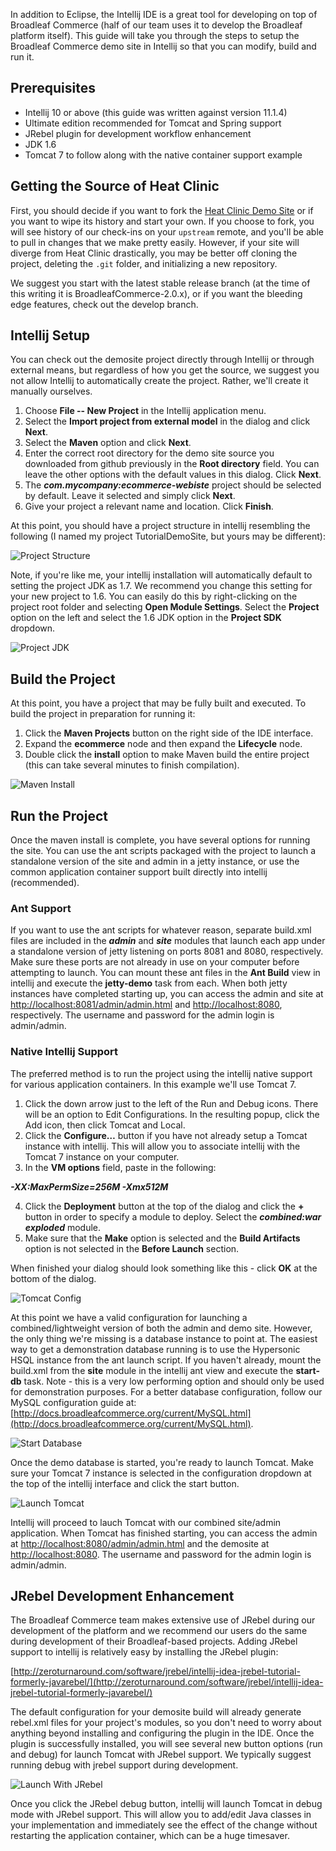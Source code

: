 In addition to Eclipse, the Intellij IDE is a great tool for developing on top of Broadleaf Commerce (half of our team uses it to develop the Broadleaf platform itself). This guide will take you through the steps to setup the Broadleaf Commerce demo site in Intellij so that you can modify, build and run it.

## Prerequisites

 - Intellij 10 or above (this guide was written against version 11.1.4)
 - Ultimate edition recommended for Tomcat and Spring support
 - JRebel plugin for development workflow enhancement
 - JDK 1.6
 - Tomcat 7 to follow along with the native container support example

## Getting the Source of Heat Clinic

First, you should decide if you want to fork the [Heat Clinic Demo Site](https://github.com/BroadleafCommerce/DemoSite) or if you want to wipe its history and start your own. If you choose to fork, you will see history of our check-ins on your `upstream` remote, and you'll be able to pull in changes that we make pretty easily. However, if your site will diverge from Heat Clinic drastically, you may be better off cloning the project, deleting the `.git` folder, and initializing a new repository.

We suggest you start with the latest stable release branch (at the time of this writing it is BroadleafCommerce-2.0.x), or if you want the bleeding edge features, check out the develop branch.

## Intellij Setup

You can check out the demosite project directly through Intellij or through external means, but regardless of how you get the source, we suggest you not allow Intellij to automatically create the project. Rather, we'll create it manually ourselves.

1. Choose **File -- New Project** in the Intellij application menu.
2. Select the **Import project from external model** in the dialog and click **Next**.
3. Select the **Maven** option and click **Next**.
4. Enter the correct root directory for the demo site source you downloaded from github previously in the **Root directory** field. You can leave the other options with the default values in this dialog. Click **Next**.
5. The ***com.mycompany:ecommerce-webiste*** project should be selected by default. Leave it selected and simply click **Next**.
6. Give your project a relevant name and location. Click **Finish**.

At this point, you should have a project structure in intellij resembling the following (I named my project TutorialDemoSite, but yours may be different):

![Project Structure](images/intellij-project-structure.png)

Note, if you're like me, your intellij installation will automatically default to setting the project JDK as 1.7. We recommend you change this setting for your new project to 1.6. You can easily do this by right-clicking on the project root folder and selecting
**Open Module Settings**. Select the **Project** option on the left and select the 1.6 JDK option in the **Project SDK** dropdown.

![Project JDK](images/intellij-project-jdk.png)

## Build the Project

At this point, you have a project that may be fully built and executed. To build the project in preparation for running it:

1) Click the **Maven Projects** button on the right side of the IDE interface.
2) Expand the **ecommerce** node and then expand the **Lifecycle** node.
3) Double click the **install** option to make Maven build the entire project (this can take several minutes to finish compilation).

![Maven Install](images/intellij-maven-install.png)

## Run the Project

Once the maven install is complete, you have several options for running the site. You can use the ant scripts packaged with the project to launch a standalone version of the site and admin in a jetty instance, or use the common application container support built directly into intellij (recommended).

### Ant Support

If you want to use the ant scripts for whatever reason, separate build.xml files are included in the ***admin*** and ***site*** modules that launch each app under a standalone version of jetty listening on ports 8081 and 8080, respectively. Make sure these ports are not already in use on your computer before attempting to launch. You can mount these ant files in the **Ant Build** view in intellij and execute the **jetty-demo** task from each. When both jetty instances have completed starting up, you can access the admin and site at [http://localhost:8081/admin/admin.html](http://localhost:8081/admin/admin.html) and [http://localhost:8080](http://localhost:8080), respectively. The username and password for the admin login is admin/admin.

### Native Intellij Support

The preferred method is to run the project using the intellij native support for various application containers. In this example we'll use Tomcat 7.

1) Click the down arrow just to the left of the Run and Debug icons. There will be an option to Edit Configurations. In the resulting popup, click the Add icon, then click Tomcat and Local.
2) Click the **Configure…** button if you have not already setup a Tomcat instance with intellij. This will allow you to associate intellij with the Tomcat 7 instance on your computer.
3) In the **VM options** field, paste in the following:

***-XX:MaxPermSize=256M -Xmx512M***

4) Click the **Deployment** button at the top of the dialog and click the **+** button in order to specify a module to deploy. Select the ***combined:war exploded*** module.
5) Make sure that the **Make** option is selected and the **Build Artifacts** option is not selected in the **Before Launch** section.

When finished your dialog should look something like this - click **OK** at the bottom of the dialog.

![Tomcat Config](images/intellij-tomcat-config.png)

At this point we have a valid configuration for launching a combined/lightweight version of both the admin and demo site. However, the only thing we're missing is a database instance to point at. The easiest way to get a demonstration database running is to use the Hypersonic HSQL instance from the ant launch script. If you haven't already, mount the build.xml from the **site** module in the intellij ant view and execute the **start-db** task. Note - this is a very low performing option and should only be used for demonstration purposes. For a better database configuration, follow our MySQL configuration guide at: [http://docs.broadleafcommerce.org/current/MySQL.html](http://docs.broadleafcommerce.org/current/MySQL.html).

![Start Database](images/intellij-start-db.png)

Once the demo database is started, you're ready to launch Tomcat. Make sure your Tomcat 7 instance is selected in the configuration dropdown at the top of the intellij interface and click the start button.

![Launch Tomcat](images/intellij-launch-tomcat.png)

Intellij will proceed to lauch Tomcat with our combined site/admin application. When Tomcat has finished starting, you can access the admin at [http://localhost:8080/admin/admin.html](http://localhost:8080/admin/admin.html) and the demosite at [http://localhost:8080](http://localhost:8080). The username and password for the admin login is admin/admin.

## JRebel Development Enhancement

The Broadleaf Commerce team makes extensive use of JRebel during our development of the platform and we recommend our users do the same during development of their Broadleaf-based projects. Adding JRebel support to intellij is relatively easy by installing the JRebel plugin:

[http://zeroturnaround.com/software/jrebel/intellij-idea-jrebel-tutorial-formerly-javarebel/](http://zeroturnaround.com/software/jrebel/intellij-idea-jrebel-tutorial-formerly-javarebel/)

The default configuration for your demosite build will already generate rebel.xml files for your project's modules, so you don't need to worry about anything beyond installing and configuring the plugin in the IDE. Once the plugin is successfully installed, you will see several new button options (run and debug) for launch Tomcat with JRebel support. We typically suggest running debug with jrebel support during development.

![Launch With JRebel](images/intellij-launch-jrebel.png)

Once you click the JRebel debug button, intellij will launch Tomcat in debug mode with JRebel support. This will allow you to add/edit Java classes in your implementation and immediately see the effect of the change without restarting the application container, which can be a huge timesaver.











